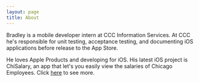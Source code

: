 ```yaml
---
layout: page
title: About
---
```


Bradley is a mobile developer intern at CCC Information Services. At CCC he's responsible for unit testing, acceptance testing, and documenting iOS applications before release to the App Store.

He loves Apple Products and developing for iOS. His latest iOS project is ChiSalary, an app that let's you easily view the salaries of Chicago Employees. Click [here](http://bradleygolden.me/2016/01/14/chicago-salaries-ios-application/) to see more.
